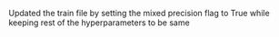 Updated the train file by setting the mixed precision flag to True while keeping rest of the hyperparameters to be same
